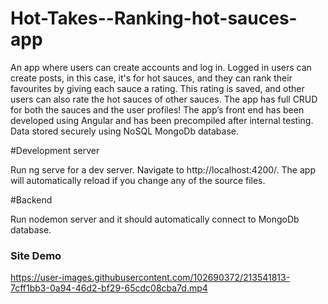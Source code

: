 # Hot-Takes--Ranking-hot-sauces-app

An app where users can create accounts and log in. 
Logged in users can create posts, in this case, it's for hot sauces, and they can rank their favourites by giving each sauce a rating. 
This rating is saved, and other users can also rate the hot sauces of other sauces. 
The app has full CRUD for both the sauces and the user profiles!
The app’s front end has been developed using Angular and has been precompiled after internal testing.
Data stored securely using NoSQL MongoDb database. 

#Development server

Run ng serve for a dev server. Navigate to http://localhost:4200/. The app will automatically reload if you change any of the source files.

#Backend

Run nodemon server and it should automatically connect to MongoDb database. 

### Site Demo ###


https://user-images.githubusercontent.com/102690372/213541813-7cff1bb3-0a94-46d2-bf29-65cdc08cba7d.mp4

